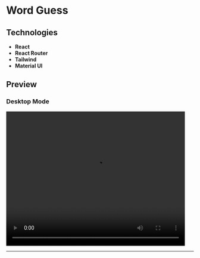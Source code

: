 # Word Guess

## Technologies

- **React**
- **React Router**
- **Tailwind**
- **Material UI**

## Preview

### Desktop Mode

<video src="https://user-images.githubusercontent.com/100797809/230553066-a148e6c8-d196-4873-9d62-e3d422dc1b7b.mp4" width="480" height="360" autoplay></video>

---
